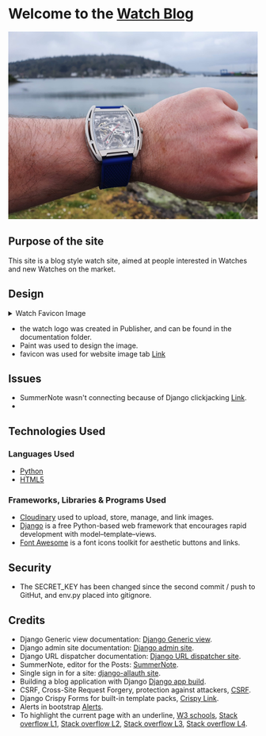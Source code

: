 # Welcome to the **[Watch Blog](watch-blog-1e2436fde037.herokuapp.com/)**


![Watch on wrist image](documentation/watch.jpg)

## **Purpose of the site**

<p>This site is a blog style watch site, aimed at people interested in Watches and new Watches on the market.</p>



## Design

<details>
<summary>Watch Favicon Image</summary>

![Watch on wrist image](documentation/paintfco.jpg)
</details>

- the watch logo was created in Publisher, and can be found in the documentation folder. 
- Paint was used to design the image.
- favicon was used for website image tab [Link](https://favicon.io/favicon-converter/)



## Issues

- SummerNote wasn't connecting because of Django clickjacking [Link](https://developer.mozilla.org/en-US/docs/Web/HTTP/Headers/X-Frame-Options).
- 

## Technologies Used
### Languages Used
- [Python](https://www.python.org/)
- [HTML5](https://developer.mozilla.org/en-US/docs/Web/HTML)

### Frameworks, Libraries & Programs Used
- [Cloudinary](https://cloudinary.com/)  used to upload, store, manage, and link images.
- [Django](https://www.djangoproject.com/) is a free Python-based web framework that encourages rapid development with model–template–views.
- [Font Awesome](https://fontawesome.com/) is a font icons toolkit for aesthetic buttons and links.


## Security
- The SECRET_KEY has been changed since the second commit / push to GitHut, and env.py placed into gitignore. 

## Credits

- Django Generic view documentation: [Django Generic view](https://docs.djangoproject.com/en/3.2/topics/class-based-views/generic-display/).
- Django admin site documentation: [Django admin site](https://docs.djangoproject.com/en/3.2/ref/contrib/admin/#django.contrib.admin.ModelAdmin.list_display).
- Django URL dispatcher documentation: [Django URL dispatcher site](https://docs.djangoproject.com/en/3.2/topics/http/urls/#how-django-processes-a-request).
- SummerNote, editor for the Posts: [SummerNote](https://summernote.org/).
- Single sign in for a site: [django-allauth site](https://docs.allauth.org/en/latest/).
- Building a blog application with Django [Django app build](https://djangocentral.com/building-a-blog-application-with-django).
- CSRF, Cross-Site Request Forgery, protection against attackers, [CSRF](https://docs.djangoproject.com/en/3.2/ref/csrf/).
- Django Crispy Forms for built-in template packs, [Crispy Link](https://django-crispy-forms.readthedocs.io/en/latest/index.html).
- Alerts in bootstrap [Alerts](https://getbootstrap.com/docs/5.0/components/alerts/).
- To highlight the current page with an underline, [W3 schools](https://www.w3schools.com/howto/tryit.asp?filename=tryhow_js_active_element2),
[Stack overflow L1](https://stackoverflow.com/questions/72685196/how-to-highlight-the-current-section-the-user-is-viewing-in-javascript),
[Stack overflow L2](https://stackoverflow.com/questions/20410623/how-to-add-active-class-to-html-actionlink-in-asp-net-mvc),
[Stack overflow L3](https://stackoverflow.com/questions/62451903/how-i-can-underline-the-current-page-inside-my-bootstrap-nav),
[Stack overflow L4](https://stackoverflow.com/questions/26819675/navbar-highlight-for-current-page).

